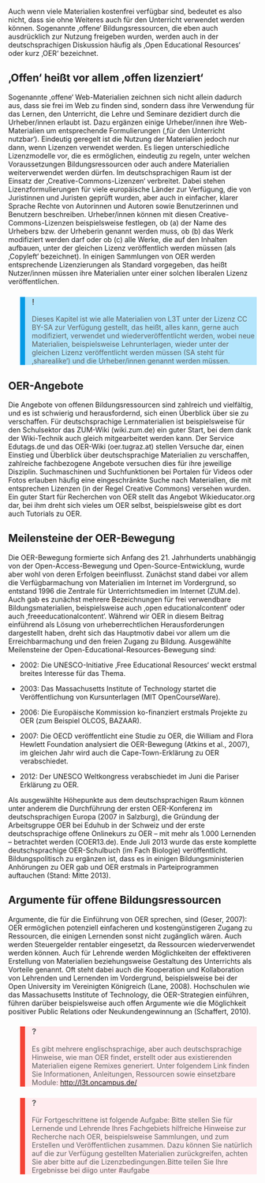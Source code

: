 <!-- filename: 05_Open_Educational_Resources_Frei_verwendbare_Lern-_und_Lehrmaterialien.md -->
<!-- title: Open Educational Resources: Frei verwendbare Lern- und Lehrmaterialien -->

Auch wenn viele Materialien kostenfrei verfügbar sind, bedeutet es also nicht, dass sie ohne Weiteres auch für den Unterricht verwendet werden können. Sogenannte ‚offene‘ Bildungsressourcen, die eben auch ausdrücklich zur Nutzung freigeben wurden, werden auch in der deutschsprachigen Diskussion häufig als ‚Open Educational Resources‘ oder kurz ‚OER‘ bezeichnet.

## ‚Offen‘ heißt vor allem ‚offen lizenziert‘

Sogenannte ‚offene‘ Web-Materialien zeichnen sich nicht allein dadurch aus, dass sie frei im Web zu finden sind, sondern dass ihre Verwendung für das Lernen, den Unterricht, die Lehre und Seminare dezidiert durch die Urheber/innen erlaubt ist. Dazu ergänzen einige Urheber/innen ihre Web-Materialien um entsprechende Formulierungen (‚für den Unterricht nutzbar‘). Eindeutig geregelt ist die Nutzung der Materialien jedoch nur dann, wenn Lizenzen verwendet werden. Es liegen unterschiedliche Lizenzmodelle vor, die es ermöglichen, eindeutig zu regeln, unter welchen Voraussetzungen Bildungsressourcen oder auch andere Materialien weiterverwendet werden dürfen. Im deutschsprachigen Raum ist der Einsatz der ‚Creative-Commons-Lizenzen‘ verbreitet. Dabei stehen Lizenzformulierungen für viele europäische Länder zur Verfügung, die von Juristinnen und Juristen geprüft wurden, aber auch in einfacher, klarer Sprache Rechte von Autorinnen und Autoren sowie Benutzerinnen und Benutzern beschreiben. Urheber/innen können mit diesen Creative-Commons-Lizenzen beispielsweise festlegen, ob (a) der Name des Urhebers bzw. der Urheberin genannt werden muss, ob (b) das Werk modifiziert werden darf oder ob (c) alle Werke, die auf den Inhalten aufbauen, unter der gleichen Lizenz veröffentlich werden müssen (als ‚Copyleft‘ bezeichnet). In einigen Sammlungen von OER werden entsprechende Lizenzierungen als Standard vorgegeben, das heißt Nutzer/innen müssen ihre Materialien unter einer solchen liberalen Lizenz veröffentlichen.

<blockquote style="background: #B3E5FC; border-left: 10px solid #039BE5">

### !

Dieses Kapitel ist wie alle Materialien von L3T unter der Lizenz CC BY-SA zur Verfügung gestellt, das heißt, alles kann, gerne auch modifiziert, verwendet und wiederveröffentlicht werden, wobei neue Materialien, beispielsweise Lehrunterlagen, wieder unter der gleichen Lizenz veröffentlicht werden müssen (SA steht für ‚sharealike‘) und die Urheber/innen genannt werden müssen.

</blockquote>

## OER-Angebote

Die Angebote von offenen Bildungsressourcen sind zahlreich und vielfältig, und es ist schwierig und herausfordernd, sich einen Überblick über sie zu verschaffen. Für deutschsprachige Lernmaterialien ist beispielsweise für den Schulsektor das ZUM-Wiki (wiki.zum.de) ein guter Start, bei dem dank der Wiki-Technik auch gleich mitgearbeitet werden kann. Der Service Edutags.de und das OER-Wiki (oer.tugraz.at) stellen Versuche dar, einen Einstieg und Überblick über deutschsprachige Materialien zu verschaffen, zahlreiche fachbezogene Angebote versuchen dies für ihre jeweilige Disziplin. Suchmaschinen und Suchfunktionen bei Portalen für Videos oder Fotos erlauben häufig eine eingeschränkte Suche nach Materialien, die mit entsprechen Lizenzen (in der Regel Creative Commons) versehen wurden. Ein guter Start für Recherchen von OER stellt das Angebot Wikieducator.org dar, bei ihm dreht sich vieles um OER selbst, beispielsweise gibt es dort auch Tutorials zu OER.

## Meilensteine der OER-Bewegung

Die OER-Bewegung formierte sich Anfang des 21. Jahrhunderts unabhängig von der Open-Access-Bewegung und Open-Source-Entwicklung, wurde aber wohl von deren Erfolgen beeinflusst. Zunächst stand dabei vor allem die Verfügbarmachung von Materialien im Internet im Vordergrund, so entstand 1996 die Zentrale für Unterrichtsmedien im Internet (ZUM.de). Auch gab es zunächst mehrere Bezeichnungen für frei verwendbare Bildungsmaterialien, beispielsweise auch ‚open educationalcontent‘ oder auch ‚freeeducationalcontent‘. Während wir OER in diesem Beitrag einführend als Lösung von urheberrechtlichen Herausforderungen dargestellt haben, dreht sich das Hauptmotiv dabei vor allem um die Erreichbarmachung und den freien Zugang zu Bildung. Ausgewählte Meilensteine der Open-Educational-Resources-Bewegung sind:

- 2002: Die UNESCO-Initiative ‚Free Educational Resources‘ weckt erstmal breites Interesse für das Thema.

- 2003: Das Massachusetts Institute of Technology startet die Veröffentlichung von Kursunterlagen (MIT OpenCourseWare).

- 2006: Die Europäische Kommission ko-finanziert erstmals Projekte zu OER (zum Beispiel OLCOS, BAZAAR).

- 2007: Die OECD veröffentlicht eine Studie zu OER, die William and Flora Hewlett Foundation analysiert die OER-Bewegung (Atkins et al., 2007), im gleichen Jahr wird auch die Cape-Town-Erklärung zu OER verabschiedet.

- 2012: Der UNESCO Weltkongress verabschiedet im Juni die Pariser Erklärung zu OER.

Als ausgewählte Höhepunkte aus dem deutschsprachigen Raum können unter anderem die Durchführung der ersten OER-Konferenz im deutschsprachigen Europa (2007 in Salzburg), die Gründung der Arbeitsgruppe OER bei Eduhub in der Schweiz und der erste deutschsprachige offene Onlinekurs zu OER – mit mehr als 1.000 Lernenden – betrachtet werden (COER13.de). Ende Juli 2013 wurde das erste komplette deutschsprachige OER-Schulbuch (im Fach Biologie) veröffentlicht. Bildungspolitisch zu ergänzen ist, dass es in einigen Bildungsministerien Anhörungen zu OER gab und OER erstmals in Parteiprogrammen auftauchen (Stand: Mitte 2013).

## Argumente für offene Bildungsressourcen

Argumente, die für die Einführung von OER sprechen, sind (Geser, 2007): OER ermöglichen potenziell einfacheren und kostengünstigeren Zugang zu Ressourcen, die einigen Lernenden sonst nicht zugänglich wären. Auch werden Steuergelder rentabler eingesetzt, da Ressourcen wiederverwendet werden können. Auch für Lehrende werden Möglichkeiten der effektiveren Erstellung von Materialien beziehungsweise Gestaltung des Unterrichts als Vorteile genannt. Oft steht dabei auch die Kooperation und Kollaboration von Lehrenden und Lernenden im Vordergrund, beispielsweise bei der Open University im Vereinigten Königreich (Lane, 2008). Hochschulen wie das Massachusetts Institute of Technology, die OER-Strategien einführen, führen darüber beispielsweise auch offen Argumente wie die Möglichkeit positiver Public Relations oder Neukundengewinnung an (Schaffert, 2010).

<blockquote style="background: #FFEBEE; border-left: 10px solid #F44336">

### ?

Es gibt mehrere englischsprachige, aber auch deutschsprachige Hinweise, wie man OER findet, erstellt oder aus existierenden Materialien eigene Remixes generiert. Unter folgendem Link finden Sie Informationen, Anleitungen, Ressourcen sowie einsetzbare Module: http://l3t.oncampus.de/

</blockquote>

<blockquote style="background: #FFEBEE; border-left: 10px solid #F44336">

### ?

Für Fortgeschrittene ist folgende Aufgabe: Bitte stellen Sie für Lernende und Lehrende Ihres Fachgebiets hilfreiche Hinweise zur Recherche nach OER, beispielsweise Sammlungen, und zum Erstellen und Veröffentlichen zusammen. Dazu können Sie natürlich auf die zur Verfügung gestellten Materialien zurückgreifen, achten Sie aber bitte auf die Lizenzbedingungen.Bitte teilen Sie Ihre Ergebnisse bei diigo unter #aufgabe

</blockquote>
